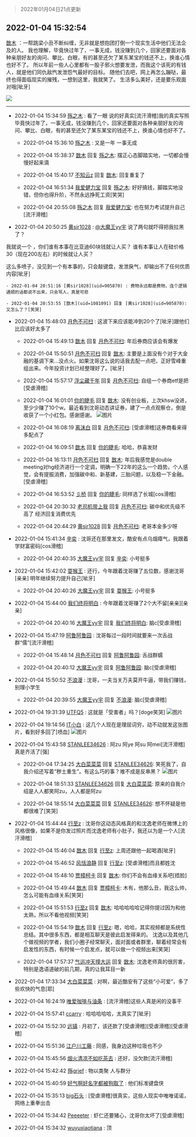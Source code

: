 > 2022年01月04日21点更新
<link rel="stylesheet" href="https://cdn.jsdelivr.net/gh/taotie6/sampleJSON@main/css/photo_show.css">
<meta name="referrer" content="no-referrer" />


 ## 2022-01-04 15:32:54 

 [㪚木](https://www.coolapk.com/feed/32589918?shareKey=MzNjZDQ0YTdlY2JjNjFkM2ZlZTQ~) ：一帮跳梁小丑不断纠缠，无非就是想抱团打倒一个现实生活中他们无法企及的人。
我也理解，毕竟快过年了，一事无成，钱没赚到几个，回家还要面对各种亲朋好友的询问、攀比、白眼，有的甚至还欠了某东某宝的钱还不上，换谁心情也好不了。
所以年前一些人心里都有一股子邪火想要发泄<!--break-->，而我这个该死的有钱人，就是他们同仇敌忾发泄怨气最好的目标。
随他们去吧，网上再怎么蹦哒，最终也得面临现实的摧残，一想到这里，我就笑了。
生活多么美好，还是要乐观面对哦[呲牙] 

<div class="album">
<img class="img-item" src="https://image.coolapk.com/feed/2018/1217/07/1081091_1545003920_5732@216x196.gif" />
</div>

 ------- 

- 2022-01-04 15:34:59 [殇之木](uid=1085570) : 看了一眼 说的好真实[流汗滑稽]我的真实写照
毕竟快过年了，一事无成，钱没赚到几个，回家还要面对各种亲朋好友的询问、攀比、白眼，有的甚至还欠了某东某宝的钱还不上，换谁心情也好不了。 

    - 2022-01-04 15:36:10 [殇之木](uid=1085570) : 又是一年 一事无成 

    - 2022-01-04 15:38:37 [㪚木](uid=1081091) 回复 [殇之木](uid=1085570): 摆正心态脚踏实地，一切都会慢慢好起来滴 

    - 2022-01-04 15:40:17 [不知云z](uid=5657858) 回复 [㪚木](uid=1081091): 回复重复了 

    - 2022-01-04 16:51:34 [我爱健力宝](uid=1805750) 回复 [殇之木](uid=1085570): 好好搞钱，脚踏实地没错，但你也得升阶，不然永远挣死工资[笑哭] 

    - 2022-01-04 20:55:08 [殇之木](uid=1085570) 回复 [我爱健力宝](uid=1805750): 也在努力考试提升自己[流汗滑稽] 

- 2022-01-04 20:50:25 [黄sir1028](uid=905870) : <a class="feed-link-uname" href="/u/大魔王yy宇">@大魔王yy宇</a> 说了两句就吓得把我拉黑了？

我就说一个 ，你们谁有本事在比亚迪60块钱就让人买？
谁有本事让人在硅价格30（现在200左右）的时候就让人买？

这么多喷子，没见到一个有本事的，只会敲键盘，发泄戾气，却输出不了任何优质内容[呲牙] 

    - 2022-01-04 20:51:16 [黄sir1028](uid=905870) : 费物永远都是费物，连个逻辑通顺的话都说不出来，只会骂人，真是可悲 

    - 2022-01-04 20:53:55 [㪚木](uid=1081091) 回复 [黄sir1028](uid=905870): 又怎么了？[笑哭] 

- 2022-01-04 15:48:03 [月色不可扫](uid=3639201) : 这波下来应该能冲到20个了[呲牙]跟他们比应该好太多了 

    - 2022-01-04 15:49:13 [㪚木](uid=1081091) 回复 [月色不可扫](uid=3639201): 年后券商应该会有爆发 

    - 2022-01-04 15:50:51 [月色不可扫](uid=3639201) 回复 [㪚木](uid=1081091): 主要是上面没有个对于大金融的基调下来...没点火。如果沈哥这么说的话我去配一点吧，正好雪峰重组出来。今年投资计划已经整理好了。[呲牙] 

    - 2022-01-04 15:57:17 [浮尘藏千年](uid=618671) 回复 [月色不可扫](uid=3639201): 自组一个券商etf是把[受虐滑稽] 

    - 2022-01-04 16:01:01 [你的睫毛](uid=903529) 回复 [㪚木](uid=1081091): 没有创业板，上次khsw没进，至少少赚了10个w。最近看到沈哥动态讲证券，建了一点点观察仓，倒是收获了一个小红包。感谢感谢。 ![图片](https://image.coolapk.com/feed/2022/0104/16/903529_787fafa0_3260_3482_790@1048x253.jpeg)

    - 2022-01-04 16:08:19 [离沫白](uid=2589311) 回复 [月色不可扫](uid=3639201): [受虐滑稽]这券商看来得多配点了 

    - 2022-01-04 16:09:51 [㪚木](uid=1081091) 回复 [你的睫毛](uid=903529): 哈哈，恭喜发财 

    - 2022-01-04 16:13:11 [月色不可扫](uid=3639201) 回复 [㪚木](uid=1081091): 年后我感觉是double meeting对hg经济进行一个定调，明确一下22年的这么一个趋势。个人感觉，会有提振消费，加强碳中和、新基建，三胎问题，以及稳一下金融。[受虐滑稽] 

    - 2022-01-04 16:53:52 [彡桥](uid=3740933) 回复 [你的睫毛](uid=903529): 同样选了长城[cos滑稽] 

    - 2022-01-04 20:30:32 [老司机带上我](uid=1912353) 回复 [月色不可扫](uid=3639201): 碳中和优先级不高了 经济回复消费优先 

    - 2022-01-04 20:44:29 [黄sir1028](uid=905870) 回复 [月色不可扫](uid=3639201): 老哥本金多少呀 

- 2022-01-04 15:41:34 [辛奕](uid=1408959) : 沈哥还在那里发文，酷安有点乌烟瘴气，我跟着学财富密码[cos滑稽] 

    - 2022-01-04 20:40:35 [大魔王yy宇](uid=3121304) 回复 [辛奕](uid=1408959): 小号挺多 

- 2022-01-04 15:42:02 [耍猴王](uid=2055455) : 还行，今年跟着沈哥赚了五位数，感谢沈哥[亲亲]
明年继续努力提升自己[呲牙] 

    - 2022-01-04 20:40:26 [大魔王yy宇](uid=3121304) 回复 [耍猴王](uid=2055455): 小号挺多 

- 2022-01-04 15:44:00 [我们终将明白](uid=3083973) : 今年跟着沈哥赚了2个大不留[亲亲][亲亲] 

    - 2022-01-04 20:40:16 [大魔王yy宇](uid=3121304) 回复 [我们终将明白](uid=3083973): 脑c[受虐滑稽] 

- 2022-01-04 15:47:19 [阿鲁阿鲁园](uid=8744023) : 沈哥每过一段时间就要来一次舌战群“儒”[流汗滑稽] 

    - 2022-01-04 15:48:14 [月色不可扫](uid=3639201) 回复 [阿鲁阿鲁园](uid=8744023): 舌战群蠕 

    - 2022-01-04 20:40:12 [大魔王yy宇](uid=3121304) 回复 [阿鲁阿鲁园](uid=8744023): 脑c[受虐滑稽] 

- 2022-01-04 15:50:52 [不浪漫](uid=1293716) : 沈哥，一夫当关万夫莫开牛逼，带我们赚钱，别理小学生 

    - 2022-01-04 20:39:55 [大魔王yy宇](uid=3121304) 回复 [不浪漫](uid=1293716): 脑c[受虐滑稽] 

- 2022-01-04 19:31:39 [UTFQ5](uid=3675147) : 这就是「受害者」吗？[doge笑哭] ![图片](https://image.coolapk.com/feed/2022/0104/19/3675147_b926479f_5898_7616_135@1080x2160.jpeg)

- 2022-01-04 19:14:56 [IT小白](uid=1002886) : 这几个人现在是理屈词穷，动不动就发这张图片，看到好多回了[喷血] ![图片](https://image.coolapk.com/feed/2022/0104/19/1002886_9976eefc_4894_9218_597@1369x359.jpeg)

- 2022-01-04 15:43:58 [STANLEE34626](uid=3325205) : 阿zu 阿ye 阿su 阿mei[流汗滑稽]真是齐活了[强] 

    - 2022-01-04 17:34:25 [大白菜菜菜](uid=2081020) 回复 [STANLEE34626](uid=3325205): 笑死我了，自我介绍还写着“秽土重生”。有这么巧的事？难不成是反串黑？ ![图片](https://image.coolapk.com/feed/2022/0104/17/2081020_8864_7333_940@828x1792.jpg)

    - 2022-01-04 18:51:33 [STANLEE34626](uid=3325205) 回复 [大白菜菜菜](uid=2081020): 原来的自我介绍是人人都笑阿zu，人人都是阿zu 

    - 2022-01-04 18:55:14 [大白菜菜菜](uid=2081020) 回复 [STANLEE34626](uid=3325205): 想不怀疑是他都很难了[笑哭] 

- 2022-01-04 15:44:44 [行至z](uid=582810) : 沈哥你这动态风格真的和沈逸老师在微博上的风格很像，如果不是你发过照片而沈逸老师有小肚子，我还以为是一个人[流汗滑稽] 

    - 2022-01-04 15:46:04 [㪚木](uid=1081091) 回复 [行至z](uid=582810): 上周还跟他一起喝酒[呲牙] 

    - 2022-01-04 15:46:52 [风恬浪静](uid=2415886) 回复 [行至z](uid=582810): [受虐滑稽]而且都姓沈 

    - 2022-01-04 15:48:10 [贾樟柯卡](uid=4286768) 回复 [㪚木](uid=1081091): 你们不会有血缘关系吧[捂脸] 

    - 2022-01-04 15:49:44 [㪚木](uid=1081091) 回复 [贾樟柯卡](uid=4286768): 木有，他那么丑，我这么帅，怎么可能有血缘关系[笑哭] 

    - 2022-01-04 15:51:53 [行至z](uid=582810) 回复 [㪚木](uid=1081091): 哈哈哈哈哈记得你提过因为和他太熟，所以不看他视频[笑哭] 

    - 2022-01-04 15:54:19 [㪚木](uid=1081091) 回复 [行至z](uid=582810): 嗯，哈哈，其实视频都是系统性总结。其中很多东西，都是相互聊天是彼此启发得来的。
沈逸以及其他几个做视频的学者，我们小圈子经常聊天，面对面或者群里，聊着经常会有启发性的东西，有时候一个启发点，就可以做一个视频出来[笑哭] 

    - 2022-01-04 17:57:37 [气运冲天撞大运](uid=3158661) 回复 [㪚木](uid=1081091): 沈逸老师真的很厉害，特别是逸语道破的前几期，真的让我耳目一新 

- 2022-01-04 17:33:34 [大白菜菜菜](uid=2081020) : 对啊，最近酷安有了这些“小可爱”，多了些欢快的气息[耶] 

- 2022-01-04 16:24:19 [唯爱咖啡与油条](uid=2799079) : [流汗滑稽]这些人真是闲的没事干 

- 2022-01-04 15:57:41 [ccarry](uid=2260526) : 哈哈哈哈哈，太真实了[呲牙] 

- 2022-01-04 15:52:30 [远镇](uid=1471248) : 月初了，该还款了[受虐滑稽][受虐滑稽][受虐滑稽] 

- 2022-01-04 15:51:36 [江户川工藤](uid=708569) : 同感，我身边这种垃圾也不少 

- 2022-01-04 15:45:56 [烟火清凉不如吃茶去](uid=4279524) : 还好，没欠款[流汗滑稽] 

- 2022-01-04 15:42:42 [殇grief](uid=4392516) : 物以类聚 人与群分 

- 2022-01-04 15:40:59 [好气啊好名字都被狗取了](uid=1229616) : 他们标准键盘侠 

- 2022-01-04 15:35:13 [big石头](uid=984404) : [受虐滑稽]很真实，这些人现实中唯唯诺诺，网络上重拳出击 

- 2022-01-04 15:34:42 [Peeeeter](uid=3331505) : 虾仁还要猪心，沈哥你太坏了[受虐滑稽] 

- 2022-01-04 15:34:32 [wuyuxiaotiana](uid=686790) : 顶 

